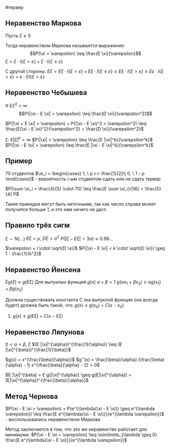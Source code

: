 #тервер 
## Неравенство Маркова
Пусть $\xi \geq 0$

Тогда неравенством Маркова называется выражение: $$P(\xi > \varepsilon) \leq \frac{E \xi}{\varepsilon}$$
$\xi = \xi \cdot I\{ \xi > \varepsilon \} + \xi \cdot I \{ \xi \leq \varepsilon \}$

С другой стороны:
$E \xi = E \xi \cdot I \{ \xi > \varepsilon \} + E \xi \cdot I \{ \xi \leq \varepsilon \} \geq E \xi \cdot I \{ \xi > \varepsilon \} \leq E \varepsilon \cdot I \{ \xi > \varepsilon \} = \varepsilon \cdot E I \{ \xi > \varepsilon \}$

## Неравенство Чебышева
$\forall \ E \xi^2 < \infty$
$$P(|\xi - E \xi| > \varepsilon) \leq \frac{D \xi}{\varepsilon^2}$$

$P(|\xi = E \xi| > \varepsilon) = P((\xi - E \xi)^2 > \varepsilon^2) \leq \frac{E(\xi - E \xi)^2}{\varepsilon^2} = \frac{D \xi}{\varepsilon^2}$

$\xi: \ E|\xi|^k < \infty$
$P(|\xi| > \varepsilon) \leq \frac{E |\xi|^k}{\varepsilon^k}$
$P(|\xi - E \xi| > \varepsilon) \leq \frac{E |\xi - E \xi|^k}{\varepsilon^k}$

## Пример
70 студентов
$\xi_i = \begin{cases} 1, \ p >> \frac{1}{2}\\ 0, \ 1 - p \end{cases}$ - вероятность i-ым студентом сдать или не сдать тервер

$P(\sum \xi_i > \frac{4}{5} \cdot 70) \leq \frac{E \sum \xi_i}{56} = \frac{5}{4} P$

Такие прикидки могут быть неточными, так как число справа может получится больше 1, и это нам ничего не даст.

## Правило трёх сигм
$\xi \sim N(\dots)$
$E \xi = \mu, \ D \xi = \sigma^2$
$P(|\xi - E \xi| < 3 \sigma) \approx 0.99 \dots$

$\varepsilon = l \cdot \sqrt{D \xi}$
$P(|\xi - E \xi| < k \cdot \sqrt{D \xi}) \geq 1 - \frac{1}{k^2}$

## Неравенство Йенсена
$E g(\xi) \geq g(E \xi)$
Для выпуклых функций
$g(x)$
$\alpha + \beta = 1$
$g(\alpha x_1 + \beta x_2) \leq \alpha g(x_1) + \beta g(x_2)$

Должна существовать константа C (на выпуклой функции она всегда будет) должна быть такой, что:
$g(x) \leq g(x_0) + C(x - x_0)$
1) $g(x) \leq g(E \xi) + C(x - E \xi)$

## Неравенство Ляпунова
$0 < \alpha < \beta, \ \xi$
$(E |\xi|^{\alpha})^{\frac{1}{\alpha}} \leq (E |\xi|^{\beta})^{\frac{1}{\beta}}$

$g(x) = x^{\frac{\beta}{\alpha}}$
$g''(x) = \frac{\beta}{\alpha} (\frac{\beta}{\alpha} - 1) x^{\frac{\beta}{\alpha} - 2} > 0$

$E |\xi|^{\beta} = E g(|\xi|^{\alpha}) \geq g(E|\xi|^{\alpha}) = (E|\xi|^{\alpha})^{\frac{\beta}{\alpha}}$

## Метод Чернова
$P(\xi - E \xi > \varepsilon) = P(e^{\lambda(\xi - E \xi)} \geq e^{\lambda \varepsilon}) \leq \frac{E e^{\lambda(\xi - E \xi)}}{e^{\lambda \varepsilon}}$ - воспользовались неравенством Маркова

Метод заключается в том, что это же неравенство работает для минимума:
$P(\xi - E \xi > \varepsilon) \leq \min\limits_{\lambda \geq 0} \frac{E e^{\lambda(\xi - E \xi)}}{e^{\lambda \varepsilon}}$